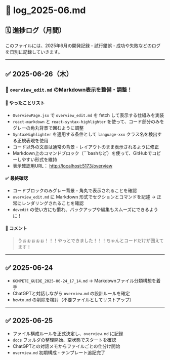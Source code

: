 # 📗 log_2025-06.md

## 🗓️ 進捗ログ（月間）

このファイルには、2025年6月の開発記録・試行錯誤・成功や失敗などのログを日別に記録していきます。


---

## ✅ 2025-06-26（木）

### 📄 `overview_edit.md` のMarkdown表示を整備・調整！

#### 🔧 やったことリスト

- `OverviewPage.jsx` で `overview_edit.md` を fetch して表示する仕組みを実装
- `react-markdown` と `react-syntax-highlighter` を使って、コード部分のみをグレーの角丸背景で囲むように調整
- `SyntaxHighlighter` を適用する条件として `language-xxx` クラス名を検出する正規表現を使用
- コード以外の文章は通常の背景・レイアウトのまま表示されるように修正
- Markdown上のコマンドブロック（```bashなど）を使って、GitHubでコピーしやすい形式を維持
- 表示確認用URL： [http://localhost:5173/overview](http://localhost:5173/overview)

#### ✅ 最終確認

- コードブロックのみグレー背景・角丸で表示されることを確認
- `overview_edit.md` に Markdown 形式でセクションとコマンドを記述 → 正常にレンダリングされることを確認
- `devedit` の使い方にも慣れ、バックアップや編集もスムーズにできるように！

#### 💬 コメント

> うぉぉぉぉぉ！！！やっとできました！！！ちゃんとコードだけが囲えてます！


---

## ✅ 2025-06-24

- `KOMPETE_GUIDE_2025-06-24_17_14.md` → Markdownファイル分類構想を着手
- ChatGPTと対話しながら `overview.md` の設計ルールを確定
- `howto.md` の削除を検討（不要ファイルとしてリストアップ）

---

## ✅ 2025-06-25

- ファイル構成ルールを正式決定し、`overview.md` に記録
- `docs` フォルダの整理開始、空状態でスタートを確認
- ChatGPTとの対話メモからファイルごとの仕分け開始
- `overview.md` 初期構成・テンプレート追記完了
